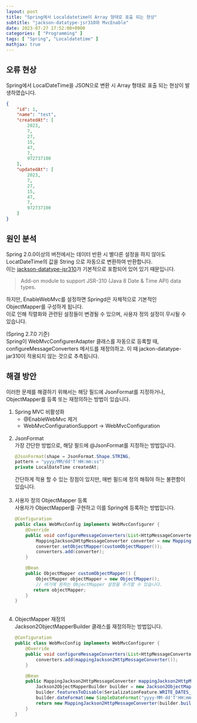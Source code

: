 ```yaml
---
layout: post
title: "Spring에서 Localdatetime이 Array 형태로 표출 되는 현상"
subtitle: "jackson-datatype-jsr310와 MvcEnable"
date: 2023-07-27 17:52:00+0900
categories: [ "Programming" ]
tags: [ "Spring", "Localdatetime" ]
mathjax: true
---
```


## 오류 현상
Spring에서 LocalDateTime을 JSON으로 변환 시 Array 형태로 표출 되는 현상이 발생하였습니다.  
```json
{
    "id": 1,
    "name": "test",
    "createdAt": [
        2023,
        7,
        27,
        15,
        47,
        7,
        972737100
    ],
    "updatedAt": [
        2023,
        7,
        27,
        15,
        47,
        7,
        972737100
    ]
}
```

## 원인 분석
Spring 2.0.0이상의 버전에서는 데이터 반환 시 별다른 설정을 하지 않아도 LocatDateTime의 값을 String 으로 자동으로 변환하여 반환합니다.  
이는 [jackson-datatype-jsr310](https://mvnrepository.com/artifact/com.fasterxml.jackson.datatype/jackson-datatype-jsr310/2.9.9)가 기본적으로 포함되어 있어 있기 때문입니다.  
> Add-on module to support JSR-310 (Java 8 Date & Time API) data types.  

하지만, EnableWebMvc를 설정하면 Springd은 자체적으로 기본적인 ObjectMapper를 구성하게 됩니다.  
이로 인해 직렬화와 관련된 설정들이 변경될 수 있으며, 사용자 정의 설정이 무시될 수 있습니다.  

(Spring 2.7.0 기준)   
Spring이 WebMvcConfigurerAdapter 클래스를 자동으로 등록할 때, configureMessageConverters 메서드를 재정의하고. 이 때 jackon-datatype-jar310이 적용되지 않는 것으로 추측됩니다.  


## 해결 방안
이러한 문제를 해결하기 위해서는 해당 필드에 JsonFormat를 지정하거나, ObjectMapper를 등록 또는 재정의하는 방법이 있습니다.


1. Spring MVC 비활성화  
    - @EnableWebMvc 제거
    - WebMvcConfigurationSupport -> WebMvcConfiguration  
   <br>
2. JsonFormat  
    가장 간단한 방법으로, 해당 필드에 @JsonFormat를 지정하는 방법입니다.
    ```java
    @JsonFormat(shape = JsonFormat.Shape.STRING,
    pattern = "yyyy/MM/dd'T'HH:mm:ss")
    private LocalDateTime createdAt;
    ```  
   간단하게 적용 할 수 있는 장점이 있지만, 매번 필드에 정의 해줘야 하는 불편함이 있습니다.
    <br><br>
3. 사용자 정의 ObjectMapper 등록  
    사용자가 ObjectMapper를 구현하고 이를 Spring에 등록하는 방법입니다.  
    ```java
    @Configuration
    public class WebMvcConfig implements WebMvcConfigurer {
        @Override
        public void configureMessageConverters(List<HttpMessageConverter<?>> converters) {
            MappingJackson2HttpMessageConverter converter = new MappingJackson2HttpMessageConverter();
            converter.setObjectMapper(customObjectMapper());
            converters.add(converter);
        }

        @Bean
        public ObjectMapper customObjectMapper() {
            ObjectMapper objectMapper = new ObjectMapper();
            // 여기에 원하는 ObjectMapper 설정을 추가할 수 있습니다.
           return objectMapper;
        }
    }
    ```
   <br>
4. ObjectMapper 재정의  
   Jackson2ObjectMapperBuilder 클래스를 재정의하는 방법입니다.  
    ```java
    @Configuration
    public class WebMvcConfig implements WebMvcConfigurer {
        @Override
        public void configureMessageConverters(List<HttpMessageConverter<?>> converters) {
            converters.add(mappingJackson2HttpMessageConverter());
        }

        @Bean
        public MappingJackson2HttpMessageConverter mappingJackson2HttpMessageConverter() {
            Jackson2ObjectMapperBuilder builder = new Jackson2ObjectMapperBuilder();
            builder.featuresToDisable(SerializationFeature.WRITE_DATES_AS_TIMESTAMPS);
            builder.dateFormat(new SimpleDateFormat("yyyy-MM-dd'T'HH:mm:ss.SSSZ"));
            return new MappingJackson2HttpMessageConverter(builder.build());
        }
    }
    ```